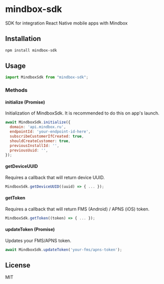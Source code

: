 # mindbox-sdk

SDK for integration React Native mobile apps with Mindbox

## Installation

```sh
npm install mindbox-sdk
```

## Usage

```js
import MindboxSdk from "mindbox-sdk";
```

### Methods

#### initialize (Promise)

Initialization of MindboxSdk. It is recommended to do this on app's launch.

```js
await MindboxSdk.initialize({
  domain: 'api.mindbox.ru',
  endpointId: 'your-endpoint-id-here',
  subscribeCustomerIfCreated: true,
  shouldCreateCustomer: true,
  previousInstallId: '',
  previousUuid: '',
});
```

#### getDeviceUUID

Requires a callback that will return device UUID.

```js
MindboxSdk.getDeviceUUID((uuid) => { ... });
```

#### getToken

Requires a callback that will return FMS (Android) / APNS (iOS) token.

```js
MindboxSdk.getToken((token) => { ... });
```

#### updateToken (Promise)

Updates your FMS/APNS token.

```js
await MindboxSdk.updateToken('your-fms/apns-token');
```

## License

MIT
